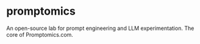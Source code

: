 # promptomics
An open-source lab for prompt engineering and LLM experimentation. The core of Promptomics.com.
